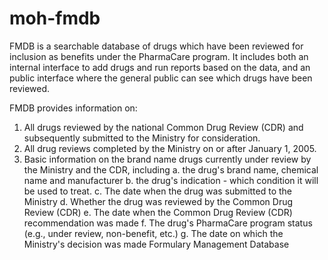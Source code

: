 # moh-fmdb

FMDB is a searchable database of drugs which have been reviewed for inclusion as benefits under the PharmaCare program. It includes both an internal interface to add drugs and run reports based on the data, and an public interface where the general public can see which drugs have been reviewed.

FMDB provides information on:
1. All drugs reviewed by the national Common Drug Review (CDR) and subsequently submitted to the Ministry for consideration.
2. All drug reviews completed by the Ministry on or after January 1, 2005.
3. Basic information on the brand name drugs currently under review by the Ministry and the CDR, including
a. the drug's brand name, chemical name and manufacturer
b. the drug's indication - which condition it will be used to treat.
c. The date when the drug was submitted to the Ministry
d. Whether the drug was reviewed by the Common Drug Review (CDR)
e. The date when the Common Drug Review (CDR) recommendation was made
f. The drug's PharmaCare program status (e.g., under review, non-benefit, etc.)
g. The date on which the Ministry's decision was made Formulary Management Database
